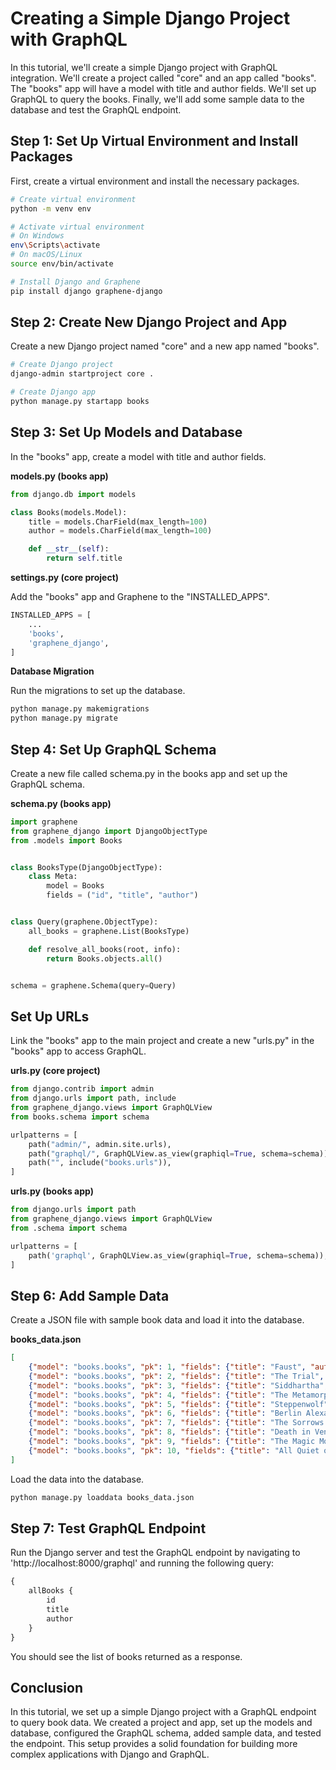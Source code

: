 # Creating a Simple Django Project with GraphQL

In this tutorial, we'll create a simple Django project with GraphQL integration. We'll create a project called "core" and an app called "books". The "books" app will have a model with title and author fields. We'll set up GraphQL to query the books. Finally, we'll add some sample data to the database and test the GraphQL endpoint.

## Step 1: Set Up Virtual Environment and Install Packages
First, create a virtual environment and install the necessary packages.
```bash
# Create virtual environment
python -m venv env

# Activate virtual environment
# On Windows
env\Scripts\activate
# On macOS/Linux
source env/bin/activate

# Install Django and Graphene
pip install django graphene-django
```

## Step 2: Create New Django Project and App
Create a new Django project named "core" and a new app named "books".
```bash
# Create Django project
django-admin startproject core .

# Create Django app
python manage.py startapp books
```

## Step 3: Set Up Models and Database
In the "books" app, create a model with title and author fields.

**models.py (books app)**

```python
from django.db import models

class Books(models.Model):
    title = models.CharField(max_length=100)
    author = models.CharField(max_length=100)

    def __str__(self):
        return self.title
```

**settings.py (core project)**

Add the "books" app and Graphene to the "INSTALLED_APPS".
```python
INSTALLED_APPS = [
    ...
    'books',
    'graphene_django',
]
```

**Database Migration**

Run the migrations to set up the database.
```bash
python manage.py makemigrations
python manage.py migrate
```

## Step 4: Set Up GraphQL Schema
Create a new file called schema.py in the books app and set up the GraphQL schema.

**schema.py (books app)**
```python
import graphene
from graphene_django import DjangoObjectType
from .models import Books


class BooksType(DjangoObjectType):
    class Meta:
        model = Books
        fields = ("id", "title", "author")


class Query(graphene.ObjectType):
    all_books = graphene.List(BooksType)

    def resolve_all_books(root, info):
        return Books.objects.all()


schema = graphene.Schema(query=Query)
```

## Set Up URLs
Link the "books" app to the main project and create a new "urls.py" in the "books" app to access GraphQL.

**urls.py (core project)**

```python
from django.contrib import admin
from django.urls import path, include
from graphene_django.views import GraphQLView
from books.schema import schema

urlpatterns = [
    path("admin/", admin.site.urls),
    path("graphql/", GraphQLView.as_view(graphiql=True, schema=schema)),
    path("", include("books.urls")),
]
```

**urls.py (books app)**

```python
from django.urls import path
from graphene_django.views import GraphQLView
from .schema import schema

urlpatterns = [
    path('graphql', GraphQLView.as_view(graphiql=True, schema=schema)),
]
```

## Step 6: Add Sample Data
Create a JSON file with sample book data and load it into the database.

**books_data.json**

```json
[
    {"model": "books.books", "pk": 1, "fields": {"title": "Faust", "author": "Johann Wolfgang von Goethe"}},
    {"model": "books.books", "pk": 2, "fields": {"title": "The Trial", "author": "Franz Kafka"}},
    {"model": "books.books", "pk": 3, "fields": {"title": "Siddhartha", "author": "Hermann Hesse"}},
    {"model": "books.books", "pk": 4, "fields": {"title": "The Metamorphosis", "author": "Franz Kafka"}},
    {"model": "books.books", "pk": 5, "fields": {"title": "Steppenwolf", "author": "Hermann Hesse"}},
    {"model": "books.books", "pk": 6, "fields": {"title": "Berlin Alexanderplatz", "author": "Alfred Döblin"}},
    {"model": "books.books", "pk": 7, "fields": {"title": "The Sorrows of Young Werther", "author": "Johann Wolfgang von Goethe"}},
    {"model": "books.books", "pk": 8, "fields": {"title": "Death in Venice", "author": "Thomas Mann"}},
    {"model": "books.books", "pk": 9, "fields": {"title": "The Magic Mountain", "author": "Thomas Mann"}},
    {"model": "books.books", "pk": 10, "fields": {"title": "All Quiet on the Western Front", "author": "Erich Maria Remarque"}}
]
```

Load the data into the database.
```bash
python manage.py loaddata books_data.json
```

## Step 7: Test GraphQL Endpoint
Run the Django server and test the GraphQL endpoint by navigating to 'http://localhost:8000/graphql' and running the following query:
```graphql
{
    allBooks {
        id
        title
        author
    }
}
```

You should see the list of books returned as a response.


## Conclusion
In this tutorial, we set up a simple Django project with a GraphQL endpoint to query book data. We created a project and app, set up the models and database, configured the GraphQL schema, added sample data, and tested the endpoint. This setup provides a solid foundation for building more complex applications with Django and GraphQL.